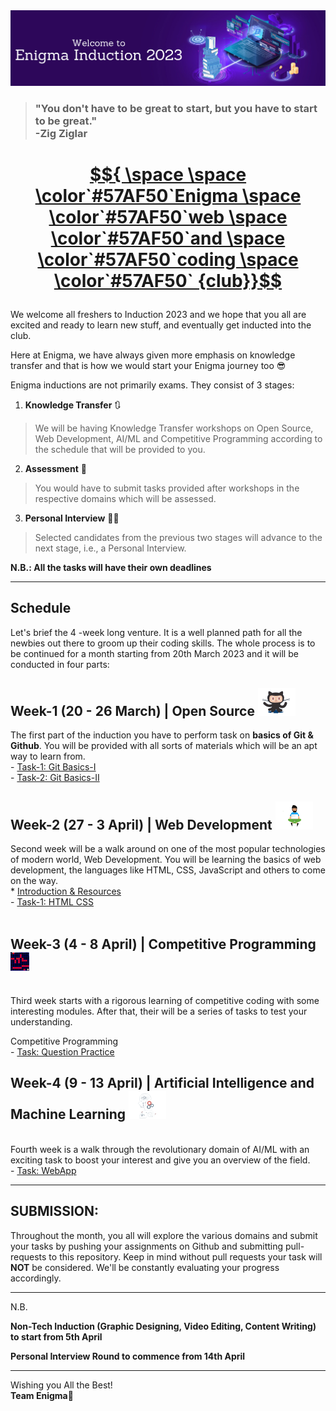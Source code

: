 <img src="./assets/banner.png">

>### "You don't have to be great to start, but you have to start to be great." <br> -Zig Ziglar


<h1>
<a target="_blank" href="https://enigmavssut.com/">

$${ \space   \space  \color`#57AF50`Enigma \space \color`#57AF50`web  \space \color`#57AF50`and  \space \color`#57AF50`coding  \space \color`#57AF50` {club}}$$



</a> 

</h1>
We welcome all freshers to Induction 2023 and we hope that you all are excited and ready to learn new stuff, and eventually get inducted into the club.



Here at Enigma, we have always given more emphasis on knowledge transfer and that is how we would start your Enigma journey too 😎

Enigma inductions are not primarily exams. They consist of 3 stages:

1. **Knowledge Transfer** 🔃
> We will be having Knowledge Transfer workshops on Open Source, Web Development, AI/ML and Competitive Programming according to the schedule that will be provided to you.


2. **Assessment** 🏹
> You would have to submit tasks provided after workshops in the respective domains which will be assessed.


3. **Personal Interview** 👨‍⚖️
> Selected candidates from the previous two stages will advance to the next stage, i.e., a Personal Interview.


__N.B.: All the tasks will have their own deadlines__

<hr>

## Schedule

Let's brief the 4 -week long venture. It is a well planned path for all the newbies out there to groom up their coding skills. The whole process is to be continued for a month starting from 20th March 2023 and it will be conducted in four parts:

## Week-1 (20 - 26 March) | Open Source <img src="./assets/octocat-github.gif" width="60">
The first part of the induction you have to perform task on **basics of Git & Github**. You will be provided with all sorts of materials which will be an apt way to learn from.<br>
    - [Task-1: Git Basics-I](./Open_Source/Task-1/)<br>
    - [Task-2: Git Basics-II](./Open_Source/Task-2/)
<br>
## Week-2 (27 - 3 April) | Web Development <img src="./assets/webdev.gif" width="60">
Second week will be a walk around on one of the most popular technologies of modern world, Web Development. You will be learning the basics of web development, the languages like HTML, CSS, JavaScript and others to come on the way.<br>
    * [Introduction & Resources](./Web%20Development)<br>
    - [Task-1: HTML CSS](./Web%20Development/Task-1)<br>
<br>

## Week-3 (4 - 8 April) | Competitive Programming <img src="./assets/maze.gif" width="30">
<br>
Third week starts with a rigorous learning of competitive coding with some interesting modules. After that, their will be a series of tasks to test your understanding.

Competitive Programming<br>
    - [Task: Question Practice](./competitive%20programming)
<br>
## Week-4 (9 - 13 April) | Artificial Intelligence and Machine Learning <img src="./assets/Ai.gif" width="60">
<br>
Fourth week is a walk through the revolutionary domain of AI/ML with an exciting task to boost your interest and give you an overview of the field.
  <br>
    - <a href="https://github.com/EnigmaVSSUT/Induction-2023/tree/main/AI">Task: WebApp</a><br>
<hr>

## SUBMISSION:
Throughout the month, you all will explore the various domains and submit your tasks by pushing your assignments on Github and submitting pull-requests to this repository. Keep in mind without pull requests your task will **NOT** be considered. We'll be constantly evaluating your progress accordingly.
<hr>
N.B.<br>

__Non-Tech Induction (Graphic Designing, Video Editing, Content Writing) to start from 5th April__

**Personal Interview Round to commence from 14th April**

<hr>

Wishing you All the Best! <br>
**Team Enigma**💚
